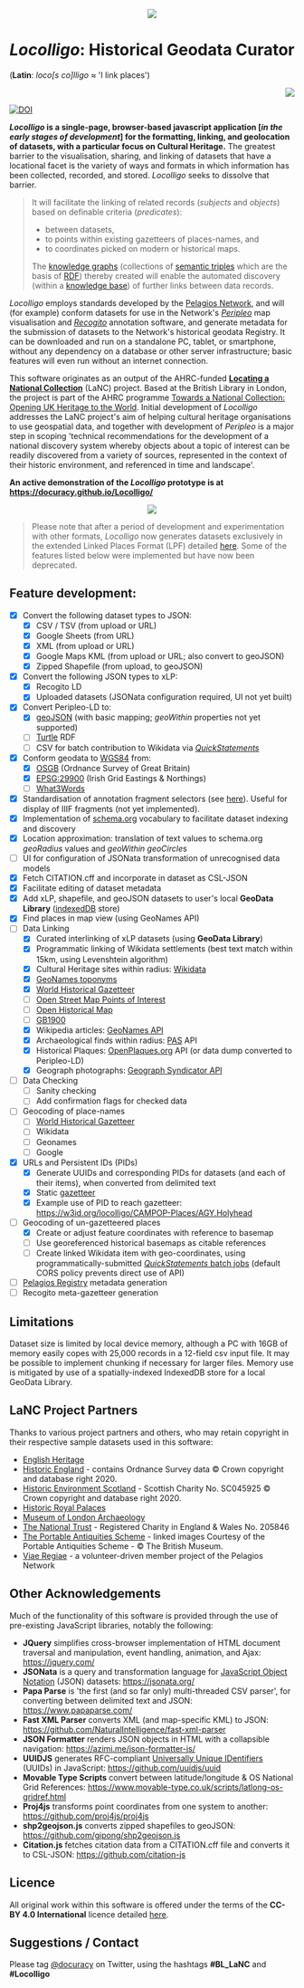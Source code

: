 <p align="center" width="100%">
    <img src="/images/Locolligo.png" />
</p>

# ***Locolligo***: Historical Geodata Curator
(**Latin**: *loco\[s co\]lligo* &#8776; 'I link places')
<p align="right" width="100%">
    <img src="/images/colligo.png" />
</p>

[![DOI](https://zenodo.org/badge/DOI/10.5281/zenodo.6257615.svg)](https://doi.org/10.5281/zenodo.6257615)

***Locolligo* is a single-page, browser-based javascript application \[*in the early stages of development*\] for the formatting, linking, and geolocation of datasets, with a particular focus on Cultural Heritage.** The greatest barrier to the visualisation, sharing, and linking of datasets that have a locational facet is the variety of ways and formats in which information has been collected, recorded, and stored. *Locolligo* seeks to dissolve that barrier.

>It will facilitate the linking of related records (*subjects* and *objects*) based on definable criteria (*predicates*):
>* between datasets, 
>* to points within existing gazetteers of places-names, and
>* to coordinates picked on modern or historical maps.
>
>The [knowledge graphs](https://en.wikipedia.org/wiki/Knowledge_graph) (collections of [semantic triples](https://en.wikipedia.org/wiki/Semantic_triple) which are the basis of [RDF](https://en.wikipedia.org/wiki/Resource_Description_Framework)) thereby created will enable the automated discovery (within a [knowledge base](https://en.wikipedia.org/wiki/Knowledge_base)) of further links between data records.

*Locolligo* employs standards developed by the [Pelagios Network](https://pelagios.org/), and will (for example) conform datasets for use in the Network's [*Peripleo*](https://github.com/britishlibrary/peripleo) map visualisation and [*Recogito*](https://recogito.pelagios.org/) annotation software, and generate metadata for the submission of datasets to the Network's historical geodata Registry. It can be downloaded and run on a standalone PC, tablet, or smartphone, without any dependency on a database or other server infrastructure; basic features will even run without an internet connection.

This software originates as an output of the AHRC-funded [**Locating a National Collection**](https://www.nationalcollection.org.uk/Foundation-Projects#:~:text=Locating%20a%20National%20Collection) (LaNC) project. Based at the British Library in London, the project is part of the AHRC programme [Towards a National Collection: Opening UK Heritage to the World](https://www.nationalcollection.org.uk/). Initial development of *Locolligo* addresses the LaNC project's aim of helping cultural heritage organisations to use geospatial data, and together with development of *Peripleo* is a major step in scoping 'technical recommendations for the development of a national discovery system whereby objects about a topic of interest can be readily discovered from a variety of sources, represented in the context of their historic environment, and referenced in time and landscape'. 

**An active demonstration of the *Locolligo* prototype is at https://docuracy.github.io/Locolligo/**
<p align="center" width="100%">
    <img border="black 1px" src="/images/Locolligo-screenshot.png" />
</p>

> Please note that after a period of development and experimentation with other formats, *Locolligo* now generates datasets exclusively in the extended Linked Places Format (LPF) detailed [here](https://github.com/docuracy/Locolligo/blob/main/schemas/LP.json). Some of the features listed below were implemented but have now been deprecated.


## Feature development:
- [x] Convert the following dataset types to JSON:
    - [x] CSV / TSV (from upload or URL)
    - [x] Google Sheets (from URL)
    - [x] XML (from upload or URL)
    - [x] Google Maps KML (from upload or URL; also convert to geoJSON)
    - [x] Zipped Shapefile (from upload, to geoJSON)
- [x] Convert the following JSON types to xLP:
    - [x] Recogito LD
    - [x] Uploaded datasets (JSONata configuration required, UI not yet built)
- [x] Convert Peripleo-LD to:
    - [x] [geoJSON](https://geojson.org/) (with basic mapping; *geoWithin* properties not yet supported)
    - [ ] [Turtle](https://en.wikipedia.org/wiki/Turtle_(syntax)) RDF
    - [ ] CSV for batch contribution to Wikidata via [*QuickStatements*](https://quickstatements.toolforge.org/)
- [x] Conform geodata to [WGS84](https://en.wikipedia.org/wiki/World_Geodetic_System) from:
    - [x] [OSGB](https://en.wikipedia.org/wiki/Ordnance_Survey_National_Grid) (Ordnance Survey of Great Britain)
    - [x] [EPSG:29900](https://en.wikipedia.org/wiki/Irish_grid_reference_system) (Irish Grid Eastings & Northings)
    - [ ] [What3Words](https://what3words.com/about)
- [x] Standardisation of annotation fragment selectors (see [here](https://github.com/docuracy/LaNC/blob/main/Peripleo_Fragment_Selector_SVG.js)). Useful for display of IIIF fragments (not yet implemented).
- [x] Implementation of [schema.org](https://schema.org/) vocabulary to facilitate dataset indexing and discovery
- [x] Location approximation: translation of text values to schema.org *geoRadius* values and *geoWithin* *geoCircle*s
- [ ] UI for configuration of JSONata transformation of unrecognised data models
- [x] Fetch CITATION.cff and incorporate in dataset as CSL-JSON
- [x] Facilitate editing of dataset metadata
- [x] Add xLP, shapefile, and geoJSON datasets to user's local **GeoData Library** ([indexedDB](https://developer.mozilla.org/en-US/docs/Web/API/IndexedDB_API) store)
- [x] Find places in map view (using GeoNames API)
- [ ] Data Linking
    - [x] Curated interlinking of xLP datasets (using **GeoData Library**)
    - [x] Programmatic linking of Wikidata settlements (best text match within 15km, using Levenshtein algorithm)
    - [x] Cultural Heritage sites within radius: [Wikidata](https://www.wikidata.org/)
    - [x] [GeoNames toponyms](https://www.geonames.org/export/web-services.html#findNearby)
    - [x] [World Historical Gazetteer](https://whgazetteer.org/usingapi/)
    - [ ] [Open Street Map Points of Interest](https://wiki.openstreetmap.org/wiki/Points_of_interest)
    - [ ] [Open Historical Map](https://wiki.openstreetmap.org/wiki/Open_Historical_Map)
    - [ ] [GB1900](http://www.visionofbritain.org.uk/)
    - [x] Wikipedia articles: [GeoNames API](https://www.geonames.org/export/wikipedia-webservice.html#findNearbyWikipedia)
    - [x] Archaeological finds within radius: [PAS](https://finds.org.uk/) API
    - [x] Historical Plaques: [OpenPlaques.org](https://openplaques.org/) API (or data dump converted to Peripleo-LD)
    - [x] Geograph photographs: [Geograph Syndicator API](https://www.geograph.org.uk/help/api#rss)
- [ ] Data Checking
    - [ ] Sanity checking
    - [ ] Add confirmation flags for checked data
- [ ] Geocoding of place-names
    - [ ] [World Historical Gazetteer](https://whgazetteer.org/)
    - [ ] Wikidata
    - [ ] Geonames
    - [ ] Google
- [x] URLs and Persistent IDs (PIDs)
    - [x] Generate UUIDs and corresponding PIDs for datasets (and each of their items), when converted from delimited text
    - [x] Static [gazetteer](https://github.com/docuracy/Locolligo/blob/main/API/index.html)
    - [x] Example use of PID to reach gazetteer: https://w3id.org/locolligo/CAMPOP-Places/AGY.Holyhead
- [ ] Geocoding of un-gazetteered places
    - [x] Create or adjust feature coordinates with reference to basemap
    - [ ] Use georeferenced historical basemaps as citable references
    - [ ] Create linked Wikidata item with geo-coordinates, using programmatically-submitted [*QuickStatements* batch jobs](https://quickstatements.toolforge.org/#/user) (default CORS policy prevents direct use of API)
- [ ] [Pelagios Registry](https://pelagios.org/activities/registry/) metadata generation
- [ ] Recogito meta-gazetteer generation

## Limitations
Dataset size is limited by local device memory, although a PC with 16GB of memory easily copes with 25,000 records in a 12-field csv input file. It may be possible to implement chunking if necessary for larger files. Memory use is mitigated by use of a spatially-indexed IndexedDB store for a local GeoData Library.

## LaNC Project Partners
Thanks to various project partners and others, who may retain copyright in their respective sample datasets used in this software:

* [English Heritage](https://www.english-heritage.org.uk/)
* [Historic England](http://www.HistoricEngland.org.uk) - contains Ordnance Survey data © Crown copyright and database right 2020.
* [Historic Environment Scotland](https://www.historicenvironment.scot/) - Scottish Charity No. SC045925 © Crown copyright and database right 2020.
* [Historic Royal Palaces](https://www.hrp.org.uk/)
* [Museum of London Archaeology](https://www.mola.org.uk/)
* [The National Trust](https://www.nationaltrust.org.uk/) - Registered Charity in England & Wales No. 205846
* [The Portable Antiquities Scheme](https://finds.org.uk/) - linked images Courtesy of the Portable Antiquities Scheme - © The British Museum.
* [Viae Regiae](https://viaeregiae.org/) - a volunteer-driven member project of the Pelagios Network

## Other Acknowledgements
Much of the functionality of this software is provided through the use of pre-existing JavaScript libraries, notably the following:

* **JQuery** simplifies cross-browser implementation of HTML document traversal and manipulation, event handling, animation, and Ajax: https://jquery.com/
* **JSONata** is a query and transformation language for [JavaScript Object Notation](https://en.wikipedia.org/wiki/JSON) (JSON) datasets: https://jsonata.org/
* **Papa Parse** is 'the first (and so far only) multi-threaded CSV parser', for converting between delimited text and JSON: https://www.papaparse.com/
* **Fast XML Parser** converts XML (and map-specific KML) to JSON: https://github.com/NaturalIntelligence/fast-xml-parser
* **JSON Formatter** renders JSON objects in HTML with a collapsible navigation: https://azimi.me/json-formatter-js/
* **UUIDJS** generates RFC-compliant [Universally Unique IDentifiers](https://en.wikipedia.org/wiki/Universally_unique_identifier) (UUIDs) in JavaScript: https://github.com/uuidjs/uuid
* **Movable Type Scripts** convert between latitude/longitude & OS National Grid References: https://www.movable-type.co.uk/scripts/latlong-os-gridref.html
* **Proj4js** transforms point coordinates from one system to another: https://github.com/proj4js/proj4js
* **shp2geojson.js** converts zipped shapefiles to geoJSON: https://github.com/gipong/shp2geojson.js
* **Citation.js** fetches citation data from a CITATION.cff file and converts it to CSL-JSON: https://github.com/citation-js

## Licence
All original work within this software is offered under the terms of the **CC-BY 4.0 International** licence detailed [here](./LICENSE.md).

## Suggestions / Contact
Please tag [@docuracy](https://twitter.com/docuracy) on Twitter, using the hashtags **#BL_LaNC** and **#Locolligo**
